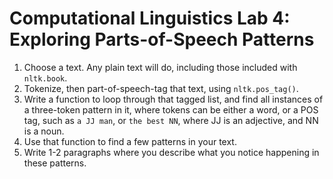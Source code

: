 # Computational Linguistics Lab 4: Exploring Parts-of-Speech Patterns

1. Choose a text. Any plain text will do, including those included with `nltk.book`. 
2. Tokenize, then part-of-speech-tag that text, using `nltk.pos_tag()`. 
3. Write a function to loop through that tagged list, and find all instances of a three-token pattern in it, where tokens can be either a word, or a POS tag, such as `a JJ man`, or `the best NN`, where JJ is an adjective, and NN is a noun. 
4. Use that function to find a few patterns in your text.
5. Write 1-2 paragraphs where you describe what you notice happening in these patterns.
